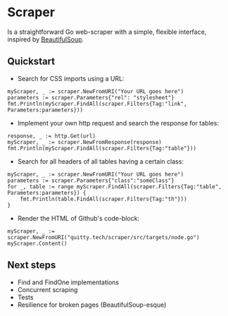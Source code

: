 # Scraper
Is a straightforward Go web-scraper with a simple, flexible interface, inspired by [BeautifulSoup](https://www.crummy.com/software/BeautifulSoup/bs4/doc/).

## Quickstart
* Search for CSS imports using a URL:
```
myScraper, _ := scraper.NewFromURI("Your URL goes here")
parameters := scraper.Parameters{"rel": "stylesheet"}
fmt.Println(myScraper.FindAll(scraper.Filters{Tag:"link", Parameters:parameters}))
```

* Implement your own http request and search the response for tables:
```
response, _ := http.Get(url)
myScraper, _ := scraper.NewFromResponse(response)
fmt.Println(myScraper.FindAll(scraper.Filters{Tag:"table"}))
```

* Search for all headers of all tables having a certain class:
```
myScraper, _ := scraper.NewFromURI("Your URL goes here")
parameters := scraper.Parameters{"class":"someClass"}
for _, table := range myScraper.FindAll(scraper.Filters{Tag:"table", Parameters:parameters}) {
    fmt.Println(table.FindAll(scraper.Filters{Tag:"th"}))
}
```

* Render the HTML of Github's code-block:
```
myScraper, _ := scraper.NewFromURI("quitty.tech/scraper/src/targets/node.go")
myScraper.Content()
```

## Next steps
* Find and FindOne implementations
* Concurrent scraping
* Tests
* Resilience for broken pages (BeautifulSoup-esque)
